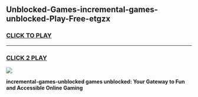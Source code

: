 
## Unblocked-Games-incremental-games-unblocked-Play-Free-etgzx
<h3>
<a href="https://premium76.site?title=incremental-games-unblocked&ref=17A">CLICK TO PLAY</a></h3>
<hr>

<h3>
<a href="https://premium76.site?title=incremental-games-unblocked&ref=17A">CLICK 2 PLAY</a>
  
</h3>

<a href="https://premium76.site?title=incremental-games-unblocked&ref=17A"><img src="https://clearcache.store/games.png"></a>


**incremental-games-unblocked games unblocked: Your Gateway to Fun and Accessible Online Gaming**
